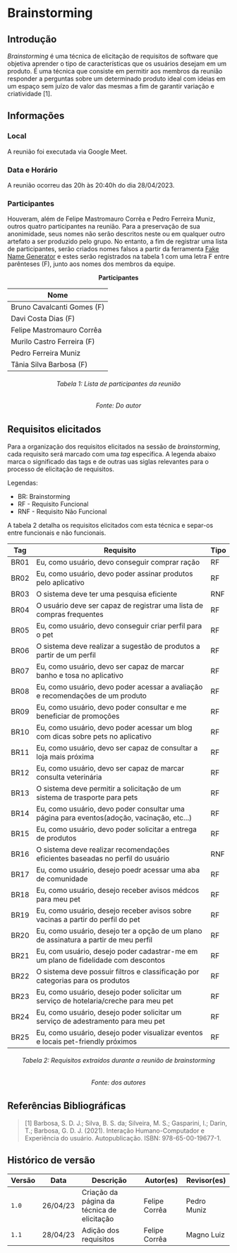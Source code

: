 # Brainstorming

## Introdução

_Brainstorming_ é uma técnica de elicitação de requisitos de software que objetiva aprender o tipo de características que os usuários desejam em um produto. É uma técnica que consiste em permitir aos membros da reunião responder a perguntas sobre um determinado produto ideal com ideias em um espaço sem juízo de valor das mesmas a fim de garantir variação e criatividade [1].

## Informações

### Local

A reunião foi executada via Google Meet.

### Data e Horário

A reunião ocorreu das 20h às 20:40h do dia 28/04/2023.

### Participantes

Houveram, além de Felipe Mastromauro Corrêa e Pedro Ferreira Muniz, outros quatro participantes na reunião. Para a preservação de sua anonimidade, seus nomes não serão descritos neste ou em qualquer outro artefato a ser produzido pelo grupo. No entanto, a fim de registrar uma lista de participantes, serão criados nomes falsos a partir da ferramenta [Fake Name Generator](https://www.fakenamegenerator.com/) e estes serão registrados na tabela 1 com uma letra F entre parênteses (F), junto aos nomes dos membros da equipe.

<center>

**Participantes**

| Nome                       |
| -------------------------- |
| Bruno Cavalcanti Gomes (F) |
| Davi Costa Dias (F)        |
| Felipe Mastromauro Corrêa  |
| Murilo Castro Ferreira (F) |
| Pedro Ferreira Muniz       |
| Tânia Silva Barbosa (F)    |

</center>

<h6 align = "center"> Tabela 1: Lista de participantes da reunião</h6>
<h6 align = "center"> Fonte: Do autor </h6>

## Requisitos elicitados

Para a organização dos requisitos elicitados na sessão de _brainstorming_, cada requisito será marcado com uma _tag_ específica. A legenda abaixo marca o significado das tags e de outras uas siglas relevantes para o processo de elicitação de requisitos.

Legendas:

- BR: Brainstorming
- RF - Requisito Funcional
- RNF - Requisito Não Funcional

A tabela 2 detalha os requisitos elicitados com esta técnica e separ-os entre funcionais e não funcionais.

<center>

| Tag  | Requisito                                         | Tipo |
| ---- | ------------------------------------------------- | ---- |
| BR01 | Eu, como usuário, devo conseguir comprar ração     | RF   |
| BR02 | Eu, como usuário, devo poder assinar produtos pelo aplicativo | RF   |
| BR03 | O sistema deve ter uma pesquisa eficiente         | RNF  |
| BR04 | O usuário deve ser capaz de registrar uma lista de compras frequentes | RF   |
| BR05 | Eu, como usuário, devo conseguir criar perfil para o pet | RF   |
| BR06 | O sistema deve realizar a sugestão de produtos a partir de um perfil | RF   |
| BR07 | Eu, como usuário, devo ser capaz de marcar banho e tosa no aplicativo | RF   |
| BR08 | Eu, como usuário, devo poder acessar a avaliação e recomendações de um produto | RF   |
| BR09 | Eu, como usuário, devo poder consultar e me beneficiar de promoções| RF   |
| BR10 | Eu, como usuário, devo poder acessar um blog com dicas sobre pets no aplicativo | RF   |
| BR11 | Eu, como usuário, devo ser capaz de consultar a loja mais próxima | RF   |
| BR12 | Eu, como usuário, devo ser capaz de marcar consulta veterinária | RF   |
| BR13 | O sistema deve permitir a solicitação de um sistema de trasporte para pets| RF   |
| BR14 | Eu, como usuário, devo poder consultar uma página para eventos(adoção, vacinação, etc...)    | RF   |
| BR15 | Eu, como usuário, devo poder solicitar a entrega de produtos| RF   |
| BR16 | O sistema deve realizar recomendações eficientes baseadas no perfil do usuário| RNF  |
| BR17 | Eu, como usuário, desejo poedr acessar uma aba de comunidade | RF   |
| BR18 | Eu, como usuário, desejo receber avisos médcos para meu pet | RF   |
| BR19 | Eu, como usuário, desejo receber avisos sobre vacinas a partir do perfil do pet | RF   |
| BR20 | Eu, como usuário, desejo ter a opção de um plano de assinatura a partir de meu perfil | RF   |
| BR21 | Eu, com usuário, desejo poder cadastrar-me em um plano de fidelidade com descontos | RF   |
| BR22 | O sistema deve possuir filtros e classificação por categorias para os produtos| RF   |
| BR23 | Eu, como usuário, desejo poder solicitar um serviço de hotelaria/creche para meu pet | RF   |
| BR24 | Eu, como usuário, desejo poder solicitar um serviço de adestramento para meu pet | RF   |
| BR25 | Eu, como usuário, desejo poder visualizar eventos e locais pet-friendly próximos | RF   |

</center>

<h6 align = "center"> Tabela 2: Requisitos extraídos durante a reunião de brainstorming</h6>
<h6 align = "center"> Fonte: dos autores </h6>

## Referências Bibliográficas

> [1] Barbosa, S. D. J.; Silva, B. S. da; Silveira, M. S.; Gasparini, I.; Darin, T.; Barbosa, G. D. J. (2021). Interação Humano-Computador e Experiência do usuário. Autopublicação. ISBN: 978-65-00-19677-1.

## Histórico de versão

| Versão | Data     | Descrição                                  | Autor(es)     | Revisor(es) |
| ------ | -------- | ------------------------------------------ | ------------- | ----------- |
| `1.0`  | 26/04/23 | Criação da página da técnica de elicitação | Felipe Corrêa | Pedro Muniz |
| `1.1`  | 28/04/23 | Adição dos requisitos                      | Felipe Corrêa | Magno Luiz  |
